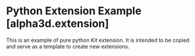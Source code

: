 # Python Extension Example [alpha3d.extension]

This is an example of pure python Kit extension. It is intended to be copied and serve as a template to create new extensions.

